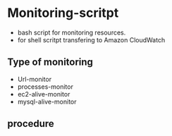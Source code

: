# Monitoring-scritpt
- bash script for monitoring resources.
- for shell scritpt transfering to Amazon CloudWatch
## Type of monitoring
- Url-monitor
- processes-monitor
- ec2-alive-monitor
- mysql-alive-monitor
## procedure
